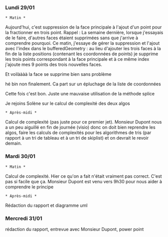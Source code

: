 ### Lundi 29/01
    * Matin *
Aujourd'hui, c'est suppression de la face principale à l'ajout d'un point pour la fractionner en trois
point.
Rappel : La semaine dernière, lorsque j'essayais de le faire, d'autres faces étaient supprimées sans
que j'arrive à comprendre pourquoi.
Ce matin, j'essaye de gérer la suppression et l'ajout avec l'index dans le bufferedGeometry :
au lieu d'ajouter les trois faces à la fin de la liste positions (contenant les coordonnées de points)
je supprime les trois points correspondant à la face principale et à ce même index j'ajoute mes 9 points
des trois nouvelles faces.

Et voilàààà la face se supprime bien sans problème

hé bin non finalement. Ca part sur un épluchage de la liste de coordonnées

Cette fois c'est bon. Juste une mauvaise utilisation de la méthode splice



Je rejoins Solène sur le calcul de complexité des deux algos

    * Après-midi *
Calcul de complexité (pas juste pour ce premier jet). Monsieur Dupont nous a un peu aiguillé
en fin de journée (visio) donc on doit bien reprendre les algos, faire les calculs de complexités pour
les algorithmes de tris (par rapport à un tri de tableau et à un tri de skiplist) et on devrait
le revoir demain.


### Mardi 30/01
    * Matin * 
Calcul de complexité. Hier ce qu'on a fait n'était vraiment pas correct. C'est pas si facile que ça. Monsieur 
Dupont est venu vers 9h30 pour nous aider à comprendre le principe 

    * Après-midi * 
Rédaction du rapport et diagramme uml

### Mercredi 31/01 
rédaction du rapport, entrevue avec Monsieur Dupont, power point 